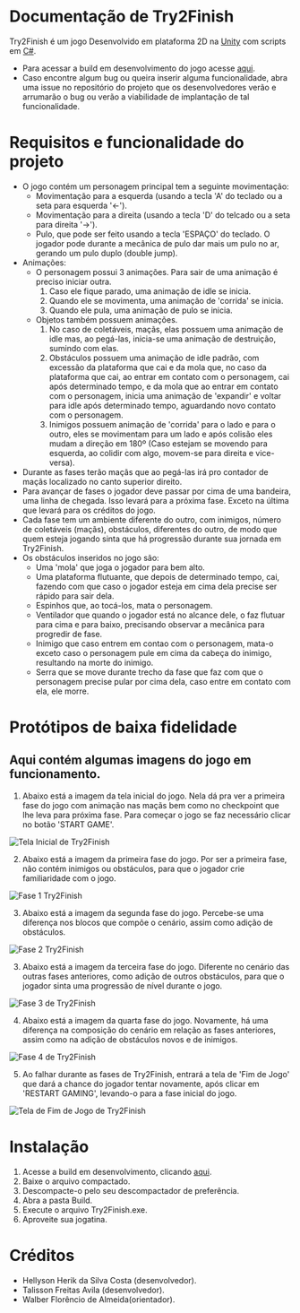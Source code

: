 # Documentação de Try2Finish
Try2Finish é um jogo Desenvolvido em plataforma 2D na [Unity](https://pt.wikipedia.org/wiki/Unity) com scripts em [C#](https://pt.wikipedia.org/wiki/C_Sharp).
- Para acessar a build em desenvolvimento do jogo acesse [aqui](https://github.com/talissonavila/Try2Finish/tree/try2finish_build).
- Caso encontre algum bug ou queira inserir alguma funcionalidade, abra uma issue no repositório do projeto que os desenvolvedores verão e arrumarão o bug ou verão a viabilidade de implantação de tal funcionalidade.

# Requisitos e funcionalidade do projeto
- O jogo contém um personagem principal tem a seguinte movimentação:
    - Movimentação para a esquerda (usando a tecla 'A' do teclado ou a seta para esquerda '←').
    - Movimentação para a direita (usando a tecla 'D' do telcado ou a seta para direita '→').
    - Pulo, que pode ser feito usando a tecla 'ESPAÇO' do teclado. O jogador pode durante a mecânica de pulo dar mais um pulo no ar, gerando um pulo duplo (double jump).
- Animações:
    - O personagem possui 3 animações. Para sair de uma animação é preciso iniciar outra.
        1. Caso ele fique parado, uma animação de idle se inicia.
        2. Quando ele se movimenta, uma animação de 'corrida' se inicia.
        3. Quando ele pula, uma animação de pulo se inicia.
    - Objetos também possuem animações.
        1. No caso de coletáveis, maçãs, elas possuem uma animação de idle mas, ao pegá-las, inicia-se uma animação de destruição, sumindo com elas.
        2. Obstáculos possuem uma animação de idle padrão, com excessão da plataforma que cai e da mola que, no caso da plataforma que cai, ao entrar em contato com o personagem, cai após determinado tempo, e da mola que ao entrar em contato com o personagem, inicia uma animação de 'expandir' e voltar para idle após determinado tempo, aguardando novo contato com o personagem.
        3. Inimigos possuem animação de 'corrida' para o lado e para o outro, eles se movimentam para um lado e após colisão eles mudam a direção em 180º (Caso estejam se movendo para esquerda, ao colidir com algo, movem-se para direita e vice-versa).
- Durante as fases terão maçãs que ao pegá-las irá pro contador de maçãs localizado no canto superior direito.
- Para avançar de fases o jogador deve passar por cima de uma bandeira, uma linha de chegada. Isso levará para a próxima fase. Exceto na última que levará para os créditos do jogo.
- Cada fase tem um ambiente diferente do outro, com inimigos, número de coletáveis (maçãs), obstáculos, diferentes do outro, de modo que quem esteja jogando sinta que há progressão durante sua jornada em Try2Finish.
- Os obstáculos inseridos no jogo são: 
    - Uma 'mola' que joga o jogador para bem alto.
    - Uma plataforma flutuante, que depois de determinado tempo, cai, fazendo com que caso o jogador esteja em cima dela precise ser rápido para sair dela.
    - Espinhos que, ao tocá-los, mata o personagem.
    - Ventilador que quando o jogador está no alcance dele, o faz flutuar para cima e para baixo, precisando observar a mecânica para progredir de fase.
    - Inimigo que caso entrem em contao com o personagem, mata-o exceto caso o personagem pule em cima da cabeça do inimigo, resultando na morte do inimigo.
    - Serra que se move durante trecho da fase que faz com que o personagem precise pular por cima dela, caso entre em contato com ela, ele morre.

# Protótipos de baixa fidelidade
## **Aqui contém algumas imagens do jogo em funcionamento.**
1. Abaixo está a imagem da tela inicial do jogo. Nela dá pra ver a primeira fase do jogo com animação nas maçãs bem como no checkpoint que lhe leva para próxima fase. Para começar o jogo se faz necessário clicar no botão 'START GAME'.

![Tela Inicial de Try2Finish](https://github.com/talissonavila/Try2Finish/blob/try2finish_build/images/newgame.png)

2. Abaixo está a imagem da primeira fase do jogo. Por ser a primeira fase, não contém inimigos ou obstáculos, para que o jogador crie familiaridade com o jogo.

![Fase 1 Try2Finish](https://github.com/talissonavila/Try2Finish/blob/try2finish_build/images/phase1.png)

3. Abaixo está a imagem da segunda fase do jogo. Percebe-se uma diferença nos blocos que compõe o cenário, assim como adição de obstáculos.

![Fase 2 Try2Finish](https://github.com/talissonavila/Try2Finish/blob/try2finish_build/images/phase2.png)

3. Abaixo está a imagem da terceira fase do jogo. Diferente no cenário das outras fases anteriores, como adição de outros obstáculos, para que o jogador sinta uma progressão de nível durante o jogo.

![Fase 3 de Try2Finish](https://github.com/talissonavila/Try2Finish/blob/try2finish_build/images/phase3.png)

4. Abaixo está a imagem da quarta fase do jogo. Novamente, há uma diferença na composição do cenário em relação as fases anteriores, assim como na adição de obstáculos novos e de inimigos.

![Fase 4 de Try2Finish](https://github.com/talissonavila/Try2Finish/blob/try2finish_build/images/phase4.png)

5. Ao falhar durante as fases de Try2Finish, entrará a tela de 'Fim de Jogo' que dará a chance do jogador tentar novamente, após clicar em 'RESTART GAMING', levando-o para a fase inicial do jogo.

![Tela de Fim de Jogo de Try2Finish](https://github.com/talissonavila/Try2Finish/blob/try2finish_build/images/gameover.png)

# Instalação
1. Acesse a build em desenvolvimento, clicando [aqui](https://github.com/talissonavila/Try2Finish/tree/try2finish_build).
2. Baixe o arquivo compactado.
3. Descompacte-o pelo seu descompactador de preferência.
4. Abra a pasta Build.
5. Execute o arquivo Try2Finish.exe.
6. Aproveite sua jogatina.

# Créditos
- Hellyson Herik da Silva Costa (desenvolvedor).
- Talisson Freitas Avila (desenvolvedor).
- Walber Florêncio de Almeida(orientador).
